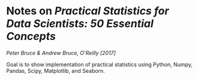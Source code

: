 # Notes on *Practical Statistics for Data Scientists: 50 Essential Concepts*

*Peter Bruce & Andrew Bruce, O'Reilly [2017]*

 Goal is to show implementation of practical statistics using Python, Numpy, Pandas, Scipy, Matplotlib, and Seaborn.
 